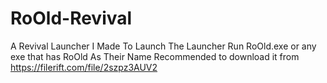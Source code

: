# RoOld-Revival
A Revival Launcher I Made
To Launch The Launcher Run RoOld.exe or any exe that has RoOld As Their Name
Recommended to download it from https://filerift.com/file/2szpz3AUV2
